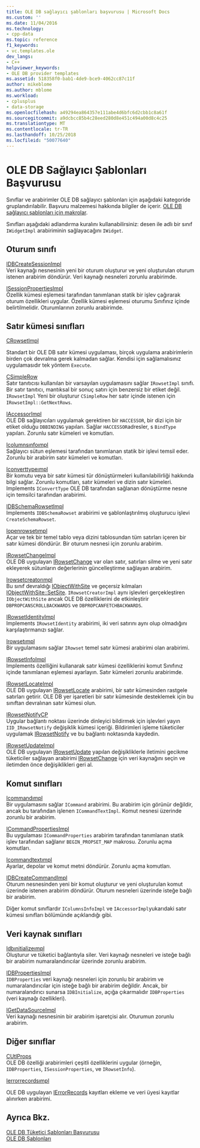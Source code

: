 ```yaml
---
title: OLE DB sağlayıcı şablonları başvurusu | Microsoft Docs
ms.custom: ''
ms.date: 11/04/2016
ms.technology:
- cpp-data
ms.topic: reference
f1_keywords:
- vc.templates.ole
dev_langs:
- C++
helpviewer_keywords:
- OLE DB provider templates
ms.assetid: 518358f0-bab1-4de9-bce9-4062cc87c11f
author: mikeblome
ms.author: mblome
ms.workload:
- cplusplus
- data-storage
ms.openlocfilehash: a49294ea864357e111abe4d6bfc6d2cbb1c8a61f
ms.sourcegitcommit: a9dcbcc85b4c28eed280d8e451c494a00d8c4c25
ms.translationtype: MT
ms.contentlocale: tr-TR
ms.lasthandoff: 10/25/2018
ms.locfileid: "50077640"
---
```

# <a name="ole-db-provider-templates-reference"></a>OLE DB Sağlayıcı Şablonları Başvurusu

Sınıflar ve arabirimler OLE DB sağlayıcı şablonları için aşağıdaki kategoride gruplandırılabilir. Başvuru malzemesi hakkında bilgiler de içerir. [OLE DB sağlayıcı şablonları için makrolar](../../data/oledb/macros-for-ole-db-provider-templates.md).

Sınıfları aşağıdaki adlandırma kuralını kullanabilirsiniz: desen ile adlı bir sınıf `IWidgetImpl` arabiriminin sağlayacağını `IWidget`.

## <a name="session-classes"></a>Oturum sınıfı

[IDBCreateSessionImpl](../../data/oledb/idbcreatesessionimpl-class.md)<br/>
Veri kaynağı nesnesinin yeni bir oturum oluşturur ve yeni oluşturulan oturum istenen arabirim döndürür. Veri kaynağı nesneleri zorunlu arabirimde.

[ISessionPropertiesImpl](../../data/oledb/isessionpropertiesimpl-class.md)<br/>
Özellik kümesi eşlemesi tarafından tanımlanan statik bir işlev çağırarak oturum özellikleri uygular. Özellik kümesi eşlemesi oturumu Sınıfınız içinde belirtilmelidir. Oturumlarının zorunlu arabirimde.

## <a name="rowset-classes"></a>Satır kümesi sınıfları

[CRowsetImpl](../../data/oledb/crowsetimpl-class.md)

Standart bir OLE DB satır kümesi uygulaması, birçok uygulama arabirimlerin birden çok devralma gerek kalmadan sağlar. Kendisi için sağlamalısınız uygulamasıdır tek yöntem `Execute`.

[CSimpleRow](../../data/oledb/csimplerow-class.md)<br/>
Satır tanıtıcısı kullanılan bir varsayılan uygulamasını sağlar `IRowsetImpl` sınıfı. Bir satır tanıtıcı, mantıksal bir sonuç satırı için benzersiz bir etiket değil. `IRowsetImpl` Yeni bir oluşturur `CSimpleRow` her satır içinde istenen için `IRowsetImpl::GetNextRows`.

[IAccessorImpl](../../data/oledb/iaccessorimpl-class.md)<br/>
OLE DB sağlayıcıları uygulamak gerektiren bir `HACCESSOR`, bir dizi için bir etiket olduğu `DBBINDING` yapıları. Sağlar `HACCESSOR`adresler, s `BindType` yapıları. Zorunlu satır kümeleri ve komutları.

[Icolumnsınfoımpl](../../data/oledb/icolumnsinfoimpl-class.md)<br/>
Sağlayıcı sütun eşlemesi tarafından tanımlanan statik bir işlevi temsil eder. Zorunlu bir arabirim satır kümeleri ve komutları.

[Iconverttypeımpl](../../data/oledb/iconverttypeimpl-class.md)<br/>
Bir komutu veya bir satır kümesi tür dönüştürmeleri kullanılabilirliği hakkında bilgi sağlar. Zorunlu komutları, satır kümeleri ve dizin satır kümeleri. Implements `IConvertType` OLE DB tarafından sağlanan dönüştürme nesne için temsilci tarafından arabirimi.

[IDBSchemaRowsetImpl](../../data/oledb/idbschemarowsetimpl-class.md)<br/>
Implements `IDBSchemaRowset` arabirimi ve şablonlaştırılmış oluşturucu işlevi `CreateSchemaRowset`.

[Iopenrowsetımpl](../../data/oledb/iopenrowsetimpl-class.md)<br/>
Açar ve tek bir temel tablo veya dizini tablosundan tüm satırları içeren bir satır kümesi döndürür. Bir oturum nesnesi için zorunlu arabirim.

[IRowsetChangeImpl](../../data/oledb/irowsetchangeimpl-class.md)<br/>
OLE DB uygulayan [IRowsetChange](/previous-versions/windows/desktop/ms715790) var olan satır, satırları silme ve yeni satır ekleyerek sütunların değerlerinin güncelleştirme sağlayan arabirim.

[Irowsetcreatorımpl](../../data/oledb/irowsetcreatorimpl-class.md)<br/>
Bu sınıf devraldığı [IObjectWithSite](/windows/desktop/api/ocidl/nn-ocidl-iobjectwithsite) ve geçersiz kılmaları [IObjectWithSite::SetSite](/windows/desktop/api/ocidl/nf-ocidl-iobjectwithsite-setsite). `IRowsetCreatorImpl` aynı işlevleri gerçekleştiren `IObjectWithSite` ancak OLE DB özelliklerini de etkinleştirir `DBPROPCANSCROLLBACKWARDS` ve `DBPROPCANFETCHBACKWARDS`.

[IRowsetIdentityImpl](../../data/oledb/irowsetidentityimpl-class.md)<br/>
Implements `IRowsetIdentity` arabirimi, iki veri satırını aynı olup olmadığını karşılaştırmanızı sağlar.

[Irowsetımpl](../../data/oledb/irowsetimpl-class.md)<br/>
Bir uygulamasını sağlar `IRowset` temel satır kümesi arabirimi olan arabirimi.

[IRowsetInfoImpl](../../data/oledb/irowsetinfoimpl-class.md)<br/>
Implements özelliğini kullanarak satır kümesi özelliklerini komut Sınıfınız içinde tanımlanan eşlemesi ayarlayın. Satır kümeleri zorunlu arabirimde.

[IRowsetLocateImpl](../../data/oledb/irowsetlocateimpl-class.md)<br/>
OLE DB uygulayan [IRowsetLocate](/previous-versions/windows/desktop/ms721190) arabirimi, bir satır kümesinden rastgele satırları getirir. OLE DB yer işaretleri bir satır kümesinde desteklemek için bu sınıftan devralınan satır kümesi olun.

[IRowsetNotifyCP](../../data/oledb/irowsetnotifycp-class.md)<br/>
Uygular bağlantı noktası üzerinde dinleyici bildirmek için işlevleri yayın `IID_IRowsetNotify` değişiklik kümesi içeriği. Bildirimleri işleme tüketiciler uygulamak [IRowsetNotify](/previous-versions/windows/desktop/ms712959) ve bu bağlantı noktasında kaydedin.

[IRowsetUpdateImpl](../../data/oledb/irowsetupdateimpl-class.md)<br/>
OLE DB uygulayan [IRowsetUpdate](/previous-versions/windows/desktop/ms714401) yapılan değişikliklerle iletimini gecikme tüketiciler sağlayan arabirimi [IRowsetChange](/previous-versions/windows/desktop/ms715790) için veri kaynağını seçin ve iletimden önce değişiklikleri geri al.

## <a name="command-classes"></a>Komut sınıfları

[Icommandımpl](../../data/oledb/icommandimpl-class.md)<br/>
Bir uygulamasını sağlar `ICommand` arabirimi. Bu arabirim için görünür değildir, ancak bu tarafından işlenen `ICommandTextImpl`. Komut nesnesi üzerinde zorunlu bir arabirim.

[ICommandPropertiesImpl](../../data/oledb/icommandpropertiesimpl-class.md)<br/>
Bu uygulaması `ICommandProperties` arabirim tarafından tanımlanan statik işlev tarafından sağlanır `BEGIN_PROPSET_MAP` makrosu. Zorunlu açma komutları.

[Icommandtextımpl](../../data/oledb/icommandtextimpl-class.md)<br/>
Ayarlar, depolar ve komut metni döndürür. Zorunlu açma komutları.

[IDBCreateCommandImpl](../../data/oledb/idbcreatecommandimpl-class.md)<br/>
Oturum nesnesinden yeni bir komut oluşturur ve yeni oluşturulan komut üzerinde istenen arabirim döndürür. Oturum nesneleri üzerinde isteğe bağlı bir arabirim.

Diğer komut sınıflardır `IColumnsInfoImpl` ve `IAccessorImpl`yukarıdaki satır kümesi sınıfları bölümünde açıklandığı gibi.

## <a name="data-source-classes"></a>Veri kaynak sınıfları

[Idbınitializeımpl](../../data/oledb/idbinitializeimpl-class.md)<br/>
Oluşturur ve tüketici bağlantıyla siler. Veri kaynağı nesneleri ve isteğe bağlı bir arabirim numaralandırıcılar üzerinde zorunlu arabirim.

[IDBPropertiesImpl](../../data/oledb/idbpropertiesimpl-class.md)<br/>
`IDBProperties` veri kaynağı nesneleri için zorunlu bir arabirim ve numaralandırıcılar için isteğe bağlı bir arabirim değildir. Ancak, bir numaralandırıcı sunarsa `IDBInitialize`, açığa çıkarmalıdır `IDBProperties` (veri kaynağı özellikleri).

[IGetDataSourceImpl](../../data/oledb/igetdatasourceimpl-class.md)<br/>
Veri kaynağı nesnesinin bir arabirim işaretçisi alır. Oturumun zorunlu arabirim.

## <a name="other-classes"></a>Diğer sınıflar

[CUtlProps](../../data/oledb/cutlprops-class.md)<br/>
OLE DB özelliği arabirimleri çeşitli özelliklerini uygular (örneğin, `IDBProperties`, `ISessionProperties`, ve `IRowsetInfo`).

[Ierrorrecordsımpl](../../data/oledb/ierrorrecordsimpl-class.md)

OLE DB uygulayan [IErrorRecords](/previous-versions/windows/desktop/ms718112) kayıtları ekleme ve veri üyesi kayıtlar alınırken arabirimi.

## <a name="see-also"></a>Ayrıca Bkz.

[OLE DB Tüketici Şablonları Başvurusu](../../data/oledb/ole-db-consumer-templates-reference.md)<br/>
[OLE DB Şablonları](../../data/oledb/ole-db-templates.md)